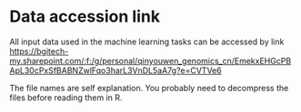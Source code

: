 # Data accession link
All input data used in the machine learning tasks can be accessed by link https://bgitech-my.sharepoint.com/:f:/g/personal/qinyouwen_genomics_cn/EmekxEHGcPBApL30cPxSfBABNZwlFqo3harL3VnDL5aA7g?e=CVTVe6

The file names are self explanation.
You probably need to decompress the files before reading them in R.
